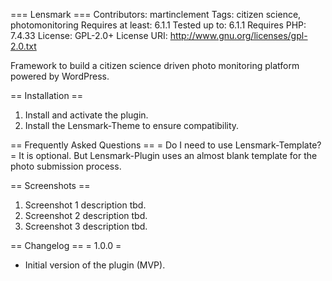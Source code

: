 === Lensmark ===
Contributors: martinclement
Tags: citizen science, photomonitoring
Requires at least: 6.1.1
Tested up to: 6.1.1
Requires PHP: 7.4.33
License: GPL-2.0+
License URI: http://www.gnu.org/licenses/gpl-2.0.txt

Framework to build a citizen science driven photo monitoring platform powered by WordPress.

== Installation ==
1. Install and activate the plugin.
2. Install the Lensmark-Theme to ensure compatibility.

== Frequently Asked Questions ==
= Do I need to use Lensmark-Template? =
It is optional. But Lensmark-Plugin uses an almost blank template for the photo submission process.

== Screenshots ==
1. Screenshot 1 description tbd.
2. Screenshot 2 description tbd.
3. Screenshot 3 description tbd.

== Changelog ==
= 1.0.0 =
* Initial version of the plugin (MVP).